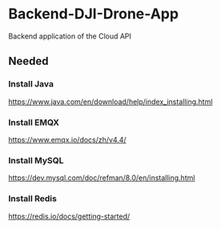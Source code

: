 # Backend-DJI-Drone-App
Backend application of the Cloud API

## Needed

### Install Java
https://www.java.com/en/download/help/index_installing.html

### Install EMQX
https://www.emqx.io/docs/zh/v4.4/

### Install MySQL
https://dev.mysql.com/doc/refman/8.0/en/installing.html

### Install Redis
https://redis.io/docs/getting-started/
